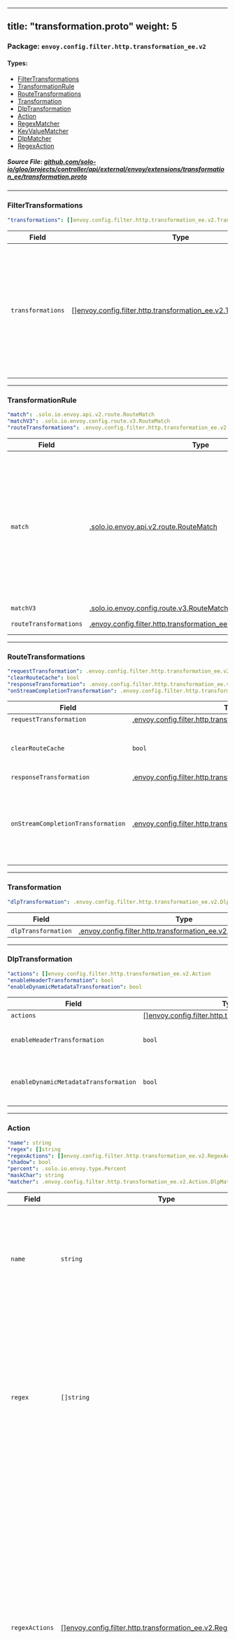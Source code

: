 
---
title: "transformation.proto"
weight: 5
---

<!-- Code generated by solo-kit. DO NOT EDIT. -->


### Package: `envoy.config.filter.http.transformation_ee.v2` 
#### Types:


- [FilterTransformations](#filtertransformations)
- [TransformationRule](#transformationrule)
- [RouteTransformations](#routetransformations)
- [Transformation](#transformation)
- [DlpTransformation](#dlptransformation)
- [Action](#action)
- [RegexMatcher](#regexmatcher)
- [KeyValueMatcher](#keyvaluematcher)
- [DlpMatcher](#dlpmatcher)
- [RegexAction](#regexaction)
  



##### Source File: [github.com/solo-io/gloo/projects/controller/api/external/envoy/extensions/transformation_ee/transformation.proto](https://github.com/solo-io/gloo/blob/main/projects/controller/api/external/envoy/extensions/transformation_ee/transformation.proto)





---
### FilterTransformations



```yaml
"transformations": []envoy.config.filter.http.transformation_ee.v2.TransformationRule

```

| Field | Type | Description |
| ----- | ---- | ----------- | 
| `transformations` | [[]envoy.config.filter.http.transformation_ee.v2.TransformationRule](../transformation.proto.sk/#transformationrule) | Specifies transformations based on the route matches. The first matched transformation will be applied. If there are overlapped match conditions, please put the most specific match first. |




---
### TransformationRule



```yaml
"match": .solo.io.envoy.api.v2.route.RouteMatch
"matchV3": .solo.io.envoy.config.route.v3.RouteMatch
"routeTransformations": .envoy.config.filter.http.transformation_ee.v2.RouteTransformations

```

| Field | Type | Description |
| ----- | ---- | ----------- | 
| `match` | [.solo.io.envoy.api.v2.route.RouteMatch](../../../../../../../../../../../envoy/api/v2/route/route.proto.sk/#routematch) | The route matching parameter. Only when the match is satisfied, the "requires" field will apply. For example: following match will match all requests. .. code-block:: yaml match: prefix: /. |
| `matchV3` | [.solo.io.envoy.config.route.v3.RouteMatch](../../../config/route/v3/route_components.proto.sk/#routematch) |  |
| `routeTransformations` | [.envoy.config.filter.http.transformation_ee.v2.RouteTransformations](../transformation.proto.sk/#routetransformations) | transformation to perform. |




---
### RouteTransformations



```yaml
"requestTransformation": .envoy.config.filter.http.transformation_ee.v2.Transformation
"clearRouteCache": bool
"responseTransformation": .envoy.config.filter.http.transformation_ee.v2.Transformation
"onStreamCompletionTransformation": .envoy.config.filter.http.transformation_ee.v2.Transformation

```

| Field | Type | Description |
| ----- | ---- | ----------- | 
| `requestTransformation` | [.envoy.config.filter.http.transformation_ee.v2.Transformation](../transformation.proto.sk/#transformation) |  |
| `clearRouteCache` | `bool` | clear the route cache if the request transformation was applied. |
| `responseTransformation` | [.envoy.config.filter.http.transformation_ee.v2.Transformation](../transformation.proto.sk/#transformation) |  |
| `onStreamCompletionTransformation` | [.envoy.config.filter.http.transformation_ee.v2.Transformation](../transformation.proto.sk/#transformation) | Apply a transformation in the onStreamComplete callback (for modifying headers and dynamic metadata for access logs). |




---
### Transformation



```yaml
"dlpTransformation": .envoy.config.filter.http.transformation_ee.v2.DlpTransformation

```

| Field | Type | Description |
| ----- | ---- | ----------- | 
| `dlpTransformation` | [.envoy.config.filter.http.transformation_ee.v2.DlpTransformation](../transformation.proto.sk/#dlptransformation) |  |




---
### DlpTransformation



```yaml
"actions": []envoy.config.filter.http.transformation_ee.v2.Action
"enableHeaderTransformation": bool
"enableDynamicMetadataTransformation": bool

```

| Field | Type | Description |
| ----- | ---- | ----------- | 
| `actions` | [[]envoy.config.filter.http.transformation_ee.v2.Action](../transformation.proto.sk/#action) | list of actions to apply. |
| `enableHeaderTransformation` | `bool` | If true, headers will be transformed. Should only be true for the on_stream_complete_transformation route transformation type. |
| `enableDynamicMetadataTransformation` | `bool` | If true, dynamic metadata will be transformed. Should only be used for the on_stream_complete_transformation route transformation type. |




---
### Action



```yaml
"name": string
"regex": []string
"regexActions": []envoy.config.filter.http.transformation_ee.v2.RegexAction
"shadow": bool
"percent": .solo.io.envoy.type.Percent
"maskChar": string
"matcher": .envoy.config.filter.http.transformation_ee.v2.Action.DlpMatcher

```

| Field | Type | Description |
| ----- | ---- | ----------- | 
| `name` | `string` | Identifier for this action. Used mostly to help ID specific actions in logs. If left null will default to unknown. |
| `regex` | `[]string` | Deprecated in favor of DlpMatcher List of regexes to apply to the response body to match data which should be masked They will be applied iteratively in the order which they are specified. |
| `regexActions` | [[]envoy.config.filter.http.transformation_ee.v2.RegexAction](../transformation.proto.sk/#regexaction) | Deprecated in favor of DlpMatcher List of regexes to apply to the response body to match data which should be masked. They will be applied iteratively in the order which they are specified. If this field and `regex` are both provided, all the regexes will be applied iteratively in the order provided, starting with the ones from `regex`. |
| `shadow` | `bool` | If specified, this rule will not actually be applied, but only logged. |
| `percent` | [.solo.io.envoy.type.Percent](../../../../../../../../../solo-kit/api/external/envoy/type/percent.proto.sk/#percent) | The percent of the string which should be masked. If not set, defaults to 75%. |
| `maskChar` | `string` | The character which should overwrite the masked data If left empty, defaults to "X". |
| `matcher` | [.envoy.config.filter.http.transformation_ee.v2.Action.DlpMatcher](../transformation.proto.sk/#dlpmatcher) | The matcher used to determine which values will be masked by this action. |




---
### RegexMatcher

 
List of regexes to apply to the response body to match data which should be
masked. They will be applied iteratively in the order which they are
specified.

```yaml
"regexActions": []envoy.config.filter.http.transformation_ee.v2.RegexAction

```

| Field | Type | Description |
| ----- | ---- | ----------- | 
| `regexActions` | [[]envoy.config.filter.http.transformation_ee.v2.RegexAction](../transformation.proto.sk/#regexaction) |  |




---
### KeyValueMatcher

 
List of headers for which associated values will be masked.
Note that enable_header_transformation must be set for this to take effect.
Note that if enable_dynamic_metadata_transformation is set, proto struct dynamic metadata
(i.e., the values matching any JSON keys specified in `keys`; primarily for json-formatted WAF audit logs) will also be masked accordingly.

```yaml
"keys": []string

```

| Field | Type | Description |
| ----- | ---- | ----------- | 
| `keys` | `[]string` |  |




---
### DlpMatcher



```yaml
"regexMatcher": .envoy.config.filter.http.transformation_ee.v2.Action.RegexMatcher
"keyValueMatcher": .envoy.config.filter.http.transformation_ee.v2.Action.KeyValueMatcher

```

| Field | Type | Description |
| ----- | ---- | ----------- | 
| `regexMatcher` | [.envoy.config.filter.http.transformation_ee.v2.Action.RegexMatcher](../transformation.proto.sk/#regexmatcher) |  Only one of `regexMatcher` or `keyValueMatcher` can be set. |
| `keyValueMatcher` | [.envoy.config.filter.http.transformation_ee.v2.Action.KeyValueMatcher](../transformation.proto.sk/#keyvaluematcher) |  Only one of `keyValueMatcher` or `regexMatcher` can be set. |




---
### RegexAction



```yaml
"regex": string
"subgroup": int

```

| Field | Type | Description |
| ----- | ---- | ----------- | 
| `regex` | `string` | The regex to match for masking. |
| `subgroup` | `int` | If provided and not 0, only this specific subgroup of the regex will be masked. |





<!-- Start of HubSpot Embed Code -->
<script type="text/javascript" id="hs-script-loader" async defer src="//js.hs-scripts.com/5130874.js"></script>
<!-- End of HubSpot Embed Code -->
